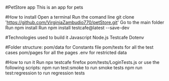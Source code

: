 #PetStore app
This is an app for pets

#How to install
Open a terminal
Run the comand line git clone 'https://github.com/VirginiaZambudio770/petStore.git'
Go to the main folder
Run npm install
Run npm install testcafe@latest --save-dev

#Technologies used to build it
Javascript
Node.js
Testcafe
Dotenv

#Folder structure:
pom/data for Constants file
pom/tests for all the test cases 
pom/pages for all the pages
.env for restricted data

#How to run it
Run npx testcafe firefox pom/tests/LoginTests.js
or use the following scripts:
npm run test:smoke to run smoke tests
npm run test:regression to run regression tests


